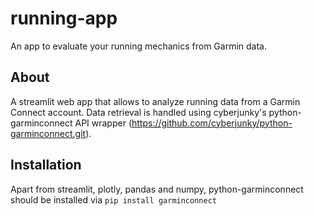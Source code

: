 # running-app
An app to evaluate your running mechanics from Garmin data.

## About
A streamlit web app that allows to analyze running data from a Garmin Connect account. Data retrieval is handled using cyberjunky's python-garminconnect API wrapper (https://github.com/cyberjunky/python-garminconnect.git).

## Installation

Apart from streamlit, plotly, pandas and numpy, python-garminconnect should be installed via
`pip install garminconnect`

